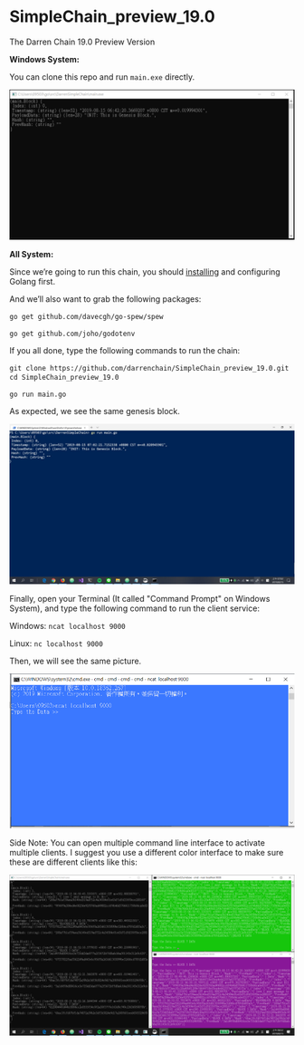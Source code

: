 # SimpleChain_preview_19.0
The Darren Chain 19.0 Preview Version

__Windows System:__

You can clone this repo and run <code>main.exe</code> directly.

![Server_EXE](assets\Server_EXE.png)

__All System:__

Since we’re going to run this chain, you should <a href="https://golang.org/dl/">installing</a> and configuring Golang first.

And we’ll also want to grab the following packages:

```shell
go get github.com/davecgh/go-spew/spew
```

```shell
go get github.com/joho/godotenv
```

If you all done, type the following commands to run the chain:

```shell
git clone https://github.com/darrenchain/SimpleChain_preview_19.0.git
cd SimpleChain_preview_19.0
```

```shell
go run main.go
```

As expected, we see the same genesis block.

![Server Compiled](assets\Server_compiled.png)

Finally, open your Terminal (It called "Command Prompt" on Windows System), and type the following command to run the client service:

Windows: <code>ncat localhost 9000</code>

Linux: <code>nc localhost 9000</code>

Then, we will see the same picture.

![Client_ncat](assets\Client_ncat.png)

Side Note: You can open multiple command line interface to activate multiple clients. I suggest you use a different color interface to make sure these are different clients like this:

![Server Clients Broadcast](assets\server_client_broadcast.png)
